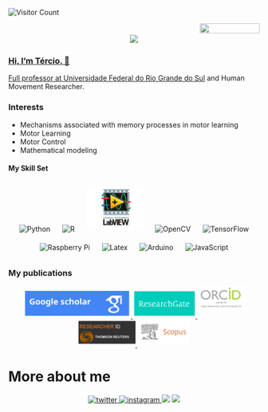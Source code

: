 ![Visitor Count](https://profile-counter.glitch.me/Envoy-VC/count.svg)
<div style="text-align: right">
<img src="https://jojoee.jojoee.com/api/utcnow?refresh" width="120" height="20">
</div>

<div align="center">
  <a href="https://github.com/apolinario-souza">
  <img height="180em" src="https://github-readme-stats.vercel.app/api?username=apolinario-souza&show_icons=true&theme=swift&include_all_commits=true&count_private=true"/>
 </div>

  
  
  
### Hi, I’m Tércio. 👋

  
Full professor at [Universidade Federal do Rio Grande do Sul](https://www.ufrgs.br/esefid/site/) and Human Movement Researcher.

### Interests
- Mechanisms associated with memory processes in motor learning
- Motor Learning
- Motor Control
- Mathematical modeling

#### My Skill Set  

<div align="center">
<img style="margin: 10px" src="https://profilinator.rishav.dev/skills-assets/python-original.svg" alt="Python" height="50" />  
<img style="margin: 10px" src="https://profilinator.rishav.dev/skills-assets/r.svg" alt="R" height="50" /> 
  <img style="margin: 10px" src="https://github.com/apolinario-souza/apolinario-souza/blob/main/img/labview.svg" alt="labview" height="80" />
<img style="margin: 10px" src="https://profilinator.rishav.dev/skills-assets/opencv-icon.svg" alt="OpenCV" height="50" />  
<img style="margin: 10px" src="https://profilinator.rishav.dev/skills-assets/tensorflow-icon.svg" alt="TensorFlow" height="50" />  
<img style="margin: 10px" src="https://profilinator.rishav.dev/skills-assets/raspberrypi.png" alt="Raspberry Pi" height="50" />  
<img style="margin: 10px" src="https://profilinator.rishav.dev/skills-assets/latex.png" alt="Latex" height="50" /> 
<img style="margin: 10px" src="https://profilinator.rishav.dev/skills-assets/arduino.png" alt="Arduino" height="50" /> 
<img style="margin: 10px" src="https://profilinator.rishav.dev/skills-assets/javascript-original.svg" alt="JavaScript" height="50" /> 

</div>


### My publications
<div align="center">  
<a href="https://scholar.google.com.br/citations?user=5qqDi0oAAAAJ&hl=pt-BR" target="_blank">
<img src="https://github.com/apolinario-souza/apolinario-souza/blob/main/img/scholar.svg" alt=scholar height="50" style="margin-bottom: 5px;"  />
</a>
<a href="https://researchgate.net/profile/Tercio-Apolinario-Souza" target="_blank">
<img src="https://github.com/apolinario-souza/apolinario-souza/blob/main/img/RG.svg" alt=RG height="50" style="margin-bottom: 5px;"  />
</a>
<a href="https://orcid.org/0000-0002-2136-0238" target="_blank">
<img src="https://github.com/apolinario-souza/apolinario-souza/blob/main/img/orcid.svg" alt=orcid height="50" style="margin-bottom: 15px;"  />
</a>
<a href="https://publons.com/researcher/2206133/tercio-apolinario-souza/" target="_blank">
<img src="https://github.com/apolinario-souza/apolinario-souza/blob/main/img/researcherid.svg" alt=researcherid height="50" style="margin-bottom: 5px;"  />
</a>
<a href="https://www.scopus.com/authid/detail.uri?authorId=56816867700" target="_blank">
<img src="https://github.com/apolinario-souza/apolinario-souza/blob/main/img/scopus.svg" alt=researcherid height="50" style="margin-bottom: 5px;"  />
</a>

<br/>  
 </div>

# More about me 
<div align="center">

<a href="https://twitter.com/edf_tercio" target="_blank">
<img src=https://img.shields.io/badge/twitter-%2300acee.svg?&style=for-the-badge&logo=twitter&logoColor=white alt=twitter style="margin-bottom: 5px;" />
</a>
<a href="https://instagram.com/tercio_apolinario" target="_blank">
<img src=https://img.shields.io/badge/-Instagram-%23E4405F?style=for-the-badge&logo=instagram&logoColor=white alt=instagram style="margin-bottom: 5px;" />
</a> 
<a href="https://www.youtube.com/channel/UCyqaQ-qwKH1JVPDHB7QfdIg" target="_blank"><img src="https://img.shields.io/badge/YouTube-FF0000?style=for-the-badge&logo=youtube&logoColor=white" target="_blank"></a>
<a href="https://www.twitch.tv/apolinariosouza" target="_blank"><img src="https://img.shields.io/badge/Twitch-9146FF?style=for-the-badge&logo=twitch&logoColor=white" target="_blank"></a>

<br/>  
